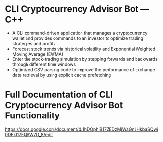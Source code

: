 # CLI Cryptocurrency Advisor Bot — C++
* A CLI command-driven application that manages a cryptocurrency wallet and provides commands to an investor to optimize trading strategies and profits
* Forecast stock trends via historical volatility and Exponential Weighted Moving Average (EWMA)
* Enter the stock-trading simulation by stepping forwards and backwards through different time windows
* Optimized CSV parsing code to improve the performance of exchange data retrieval by using explicit cache prefetching

# Full Documentation of CLI Cryptocurrency Advisor Bot Functionality
https://docs.google.com/document/d/1hDOphiB17ZEDzMjWaGnLHkbaSQwi0DFkl17FQAW7D_8/edit
